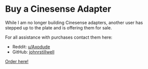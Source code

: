 # Buy a Cinesense Adapter

While I am no longer building Cinesense adapters, another user has stepped up to the plate and is offering them for sale.

For all assistance with purchases contact them here:

- Reddit: [u/Axodude](https://www.reddit.com/user/Axodude/)
- GitHub: [johnrstillwell](https://github.com/johnrstillwell)

[Order here!](https://www.paypal.com/instantcommerce/checkout/G5U4UX4U4Z9H8)
